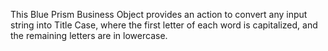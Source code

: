 This Blue Prism Business Object provides an action to convert any input string into Title Case, where the first letter of each word is capitalized, and the remaining letters are in lowercase.
